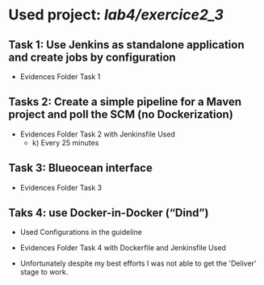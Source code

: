 
# Used project:  *lab4/exercice2_3*

## Task 1: Use Jenkins as standalone application and create jobs by configuration

- Evidences Folder Task 1 

## Tasks 2: Create a simple pipeline for a Maven project and poll the SCM (no Dockerization)

- Evidences Folder Task 2 with Jenkinsfile Used 
    - k) Every 25 minutes

## Task 3: Blueocean interface

- Evidences Folder Task 3

## Taks 4: use Docker-in-Docker (“Dind”)

- Used Configurations in the guideline

- Evidences Folder Task 4 with Dockerfile and Jenkinsfile Used 

- Unfortunately despite my best efforts I was not able to get the 'Deliver' stage to work.
